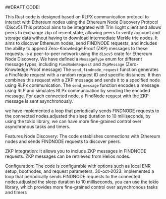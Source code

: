 ##DRAFT CODE!

This Rust code is designed based on RLPX communication protocol to interact with Ethereum nodes using the Ethereum Node Discovery Protocol (Discv5).This protocol aims to be integrated with Trin licght client and allows peers to exchange zkp of recent state, allowing peers to verify account and storage data without having to download intermediate Merkle trie nodes. It aims to discover Ethereum nodes, send FINDNODE requests, and includes the ability to append Zero-Knowledge Proof (ZKP) messages to these requests. is a peer-to-peer network using the `discv5` crate for Ethereum Node Discovery.  We have defined a  `MessageType` enum for different message types, including `FindNodeRequest` and `ZkpMessage` (Zero-Knowledge Proof message)  The `send_findnode_request` function generates a FindNode request with a random request ID and specific distances. It then combines this request with a ZKP message and sends it to a specified node using RLPx communication. The `send_message` function encodes a message using RLP and simulates RLPx communication by sending the encoded message.
For each connected node, a FindNode request with the ZKP message is sent asynchronously.

we have  implemented a loop that periodically sends FINDNODE requests to the connected nodes.adjusted the sleep duration to 10 milliseconds, by using the tokio library, we can  have  more fine-grained control over asynchronous tasks and timers.




Features
Node Discovery: The code establishes connections with Ethereum nodes and sends FINDNODE requests to discover peers.

ZKP Integration: It allows you to include ZKP messages in FINDNODE requests. ZKP messages can be retrieved from Helios nodes.

Configuration: The code is configurable with options such as local ENR setup, bootnodes, and request parameters.
30-oct-2023: 
implemented a loop that periodically sends FINDNODE requests to the connected nodes.adjusted the sleep duration to 10 milliseconds, you can use the tokio library, which provides more fine-grained control over asynchronous tasks and timers

